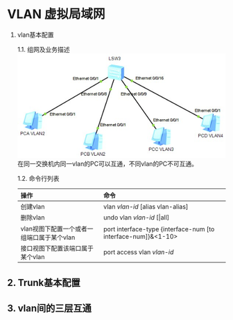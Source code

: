 # VLAN 虚拟局域网
1. vlan基本配置

   1.1. 组网及业务描述
![vlan](../pics/vlan-001.jpg "vlan基本设置001")
在同一交换机内同一vlan的PC可以互通，不同vlan的PC不可互通。

   1.2. 命令行列表
   
   操作|命令
   ---|---
   创建vlan|vlan *vlan-id* [alias vlan-alias]
   删除vlan|undo vlan *vlan-id* [\|all]
   vlan视图下配置一个或者一组端口属于某个vlan|port interface-type {interface-num [to interface-num]}&<1-10>
   接口视图下配置该端口属于某个vlan|port access vlan *vlan-id*



## 2. Trunk基本配置
## 3. vlan间的三层互通